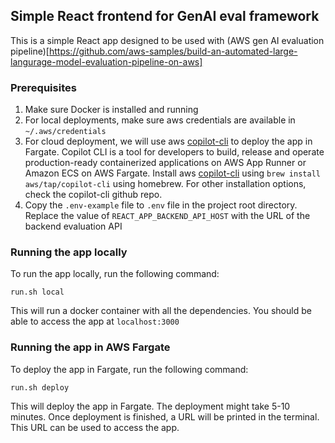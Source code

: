 ## Simple React frontend for GenAI eval framework

This is a simple React app designed to be used with (AWS gen AI evaluation pipeline)[https://github.com/aws-samples/build-an-automated-large-langurage-model-evaluation-pipeline-on-aws]

### Prerequisites

1. Make sure Docker is installed and running
2. For local deployments, make sure aws credentials are available in `~/.aws/credentials`
3. For cloud deployment, we will use aws [copilot-cli](https://github.com/aws/copilot-cli/) to deploy the app in Fargate. Copilot CLI is a tool for developers to build, release and operate production-ready containerized applications on AWS App Runner or Amazon ECS on AWS Fargate. Install aws [copilot-cli](https://github.com/aws/copilot-cli/) using `brew install aws/tap/copilot-cli` using homebrew. For other installation options, check the copilot-cli github repo. 
4. Copy the `.env-example` file to `.env` file in the project root directory. Replace the value of `REACT_APP_BACKEND_API_HOST` with the URL of the backend evaluation API


### Running the app locally

To run the app locally, run the following command:

`run.sh local`

This will run a docker container with all the dependencies. You should be able to access the app at `localhost:3000`

### Running the app in AWS Fargate

To deploy the app in Fargate, run the following command:

`run.sh deploy`

This will deploy the app in Fargate. The deployment might take 5-10 minutes. Once deployment is finished, a URL will be printed in the terminal. This URL can be used to access the app.
